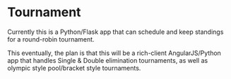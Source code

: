 Tournament
==========

Currently this is a Python/Flask app that can schedule and keep standings for a round-robin tournament.

This eventually, the plan is that this will be a rich-client AngularJS/Python app that handles Single & Double elimination tournaments, as well as olympic style pool/bracket style tournaments.
